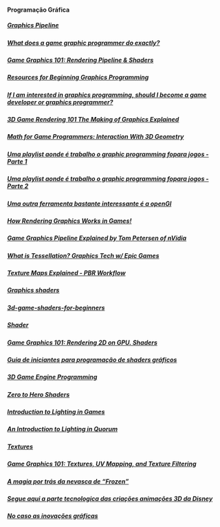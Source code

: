 #### Programação Gráfica
##### [Graphics Pipeline](https://en.wikipedia.org/wiki/Graphics_pipeline)<br/>
##### [What does a game graphic programmer do exactly?](https://www.quora.com/What-does-a-game-graphic-programmer-do-exactly)<br/>
##### [Game Graphics 101: Rendering Pipeline & Shaders](http://ithare.com/game-graphics-101-rendering-pipeline/)<br/>
##### [Resources for Beginning Graphics Programming](https://medium.com/vrtigo/resources-for-beginning-graphics-programming-c0da724381bc)<br/>
##### [If I am interested in graphics programming, should I become a game developer or graphics programmer?](https://www.quora.com/If-I-am-interested-in-graphics-programming-should-I-become-a-game-developer-or-graphics-programmer)<br/>
##### [3D Game Rendering 101 The Making of Graphics Explained](https://www.techspot.com/article/1851-3d-game-rendering-explained/)<br/>
##### [Math for Game Programmers: Interaction With 3D Geometry](https://www.youtube.com/watch?v=GpsKrAipXm8)<br/>
##### [Uma playlist aonde é trabalho o graphic programming fopara jogos - Parte 1](https://www.youtube.com/watch?v=iH1xpfOBN6M&list=PLlrATfBNZ98dBKl_szQhHbcpVZ9vYFA8F)<br/>
##### [Uma playlist aonde é trabalho o graphic programming fopara jogos - Parte 2](https://www.youtube.com/watch?v=6dOIju7--Jg&list=PLlrATfBNZ98dVxzrc7_98HwyOA9Mh83Id)<br/>
##### [Uma outra ferramenta bastante interessante é a openGl](https://www.youtube.com/playlist?list=PLlrATfBNZ98foTJPJ_Ev03o2oq3-GGOS2)<br/>
##### [How Rendering Graphics Works in Games!](http://www.youtube.com/watch?v=cvcAjgMUPUA)<br/>
##### [Game Graphics Pipeline Explained by Tom Petersen of nVidia](http://www.youtube.com/watch?v=4gyP94hsC14)<br/>
##### [What is Tessellation? Graphics Tech w/ Epic Games](http://www.youtube.com/watch?v=wg2lP6Xv6a4)<br/>
##### [Texture Maps Explained - PBR Workflow](http://www.youtube.com/watch?v=PjGCtnEDDeU)<br/>
##### [Graphics shaders](https://www.cs.vu.nl/~eliens/download/literatuur-shaders.pdf)<br/>
##### [3d-game-shaders-for-beginners](https://github.com/lettier/3d-game-shaders-for-beginners)<br/>
##### [Shader](https://en.wikipedia.org/wiki/Shader)<br/>
##### [Game Graphics 101: Rendering 2D on GPU. Shaders](http://ithare.com/game-graphics-101-rendering-2d-on-gpu-shaders/)<br/>
##### [Guia de iniciantes para programação de shaders gráficos](https://gamedevelopment.tutsplus.com/pt/tutorials/a-beginners-guide-to-coding-graphics-shaders--cms-23313)<br/>
##### [3D Game Engine Programming](https://www.3dgep.com/tag/shaders/)<br/>
##### [ Zero to Hero Shaders ](http://www.youtube.com/watch?v=MBXE4exmeR4)<br/>
##### [Introduction to Lighting in Games](http://buildnewgames.com/lighting/)<br/>
##### [An Introduction to Lighting in Quorum](https://quorumlanguage.com/tutorials/games/lighting.html)<br/>
##### [Textures](https://relativity.net.au/gaming/java/Textures.html)<br/>
##### [Game Graphics 101: Textures, UV Mapping, and Texture Filtering](http://ithare.com/game-graphics-101-textures-uv-mapping-and-texture-filtering/)<br/>
##### [A magia por trás da nevasca de “Frozen”](https://www.ocamundongo.com.br/a-magia-por-tras-da-nevasca-de-frozen/)<br/>
##### [Segue aqui  a parte tecnologica das criações animações 3D da Disney](https://www.technology.disneyanimation.com/)<br/>
##### [No caso as inovações gráficas](https://www.disneyanimation.com/technology/innovations)<br/>
